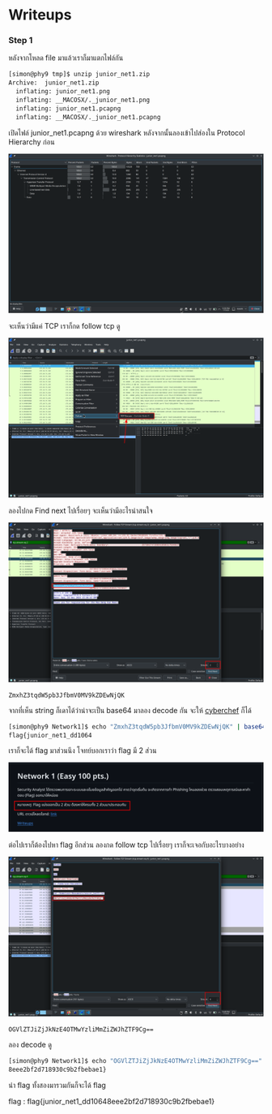 # Writeups

### Step 1

หลังจากโหลด file มาแล้วเราก็มาแตกไฟล์กัน

```bash
[simon@phy9 tmp]$ unzip junior_net1.zip
Archive:  junior_net1.zip
  inflating: junior_net1.png
  inflating: __MACOSX/._junior_net1.png
  inflating: junior_net1.pcapng
  inflating: __MACOSX/._junior_net1.pcapng
```

เปิดไฟล์ junior_net1.pcapng ด้วย wireshark หลังจากนั้นลองเข้าไปส่องใน Protocol Hierarchy ก่อน

![](../img/network1.png)

จะเห็นว่ามีแค่ TCP เราก็กด follow tcp ดู

![](../img/network2.png)

ลองไปกด Find next ไปเรื่อยๆ จะเห็นว่ามีอะไรน่าสนใจ

![](../img/network3.png)

```
ZmxhZ3tqdW5pb3JfbmV0MV9kZDEwNjQK
```

จากที่เห็น string ก็เดาได้ว่าน่าจะเป็น base64 มาลอง decode กัน จะให้ [cyberchef](https://gchq.github.io/CyberChef/) ก็ได้

```bash
[simon@phy9 Network1]$ echo "ZmxhZ3tqdW5pb3JfbmV0MV9kZDEwNjQK" | base64 -d
flag{junior_net1_dd1064
```

เราก็จะได้ flag มาส่วนนึง โจทย์บอกเราว่า flag มี 2 ส่วน

![](../img/network4.png)

ต่อไปเราก็ต้องไปหา flag อีกส่วน ลองกด follow tcp ไปเรื่อยๆ เราก็จะเจอกับอะไรบางอย่าง

![](../img/network5.png)

```
OGVlZTJiZjJkNzE4OTMwYzliMmZiZWJhZTF9Cg==
```
ลอง decode ดู 

```bash
[simon@phy9 Network1]$ echo "OGVlZTJiZjJkNzE4OTMwYzliMmZiZWJhZTF9Cg==" | base64 -d
8eee2bf2d718930c9b2fbebae1}
```
นำ flag ทั้งสองมารวมกันก็จะได้ flag

flag : flag{junior_net1_dd10648eee2bf2d718930c9b2fbebae1}